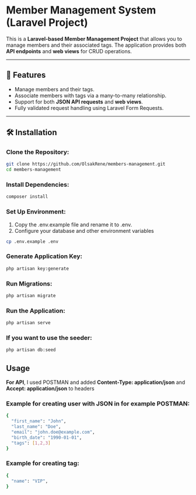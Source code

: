 # Member Management System (Laravel Project)

This is a **Laravel-based Member Management Project** that allows you to manage members and their associated tags. The application provides both **API endpoints** and **web views** for CRUD operations.

---

## 🚀 Features
- Manage members and their tags.
- Associate members with tags via a many-to-many relationship.
- Support for both **JSON API requests** and **web views**.
- Fully validated request handling using Laravel Form Requests.

---

## 🛠️ Installation

### **Clone the Repository:**
```bash
git clone https://github.com/OlsakRene/members-management.git
cd members-management
```
### **Install Dependencies:**
```bash
composer install
```
### **Set Up Environment:**
1. Copy the .env.example file and rename it to .env.
2. Configure your database and other environment variables
```bash
cp .env.example .env
```
### **Generate Application Key:**
```bash
php artisan key:generate
```
### **Run Migrations:**
```bash
php artisan migrate
```
### **Run the Application:**
```bash
php artisan serve
```
### **If you want to use the seeder:**
```bash
php artisan db:seed
```

## Usage

**For API**, I used POSTMAN and added **Content-Type: application/json** and **Accept: application/json** to headers

### **Example for creating user with JSON in for example POSTMAN:**
```bash
{
  "first_name": "John",
  "last_name": "Doe",
  "email": "john.doe@example.com",
  "birth_date": "1990-01-01",
  "tags": [1,2,3]
}
```

### **Example for creating tag:**
```bash
{
  "name": "VIP",
}
```
